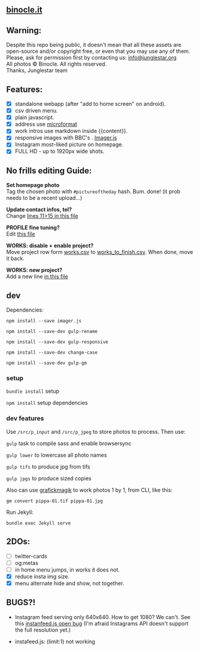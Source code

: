 [binocle.it](http://binocle.it)
---

## Warning:

Despite this repo being public, it doesn't mean that all these assets are open-source and/or copyright free, or even that you may use any of them. Please, ask for permission first by contacting us: info@junglestar.org  
All photos © Binocle. All rights reserved.  
Thanks, Junglestar team  

## Features:
- [X] standalone webapp (after "add to home screen" on android).
- [X] csv driven menu.
- [X] plain javascript.
- [X] address use [microformat](https://schema.org/Organization)
- [X] work intros use markdown inside {{content}}.
- [X] responsive images with BBC's . [Imager.js](https://github.com/BBC-News/Imager.js/)
- [X] Instagram most-liked picture on homepage.
- [X] FULL HD - up to 1920px wide shots.

## No frills editing Guide:

**Set homepage photo**   
Tag the chosen photo with ```#pictureoftheday``` hash. Bum. done! (it prob needs to be a recent upload...)

**Update contact infos, tel?**     
Change [lines 11>15 in this file](https://github.com/toybreaker/binocle/blob/gh-pages/_config.yml)

**PROFILE fine tuning?**     
Edit [this file](https://github.com/toybreaker/binocle/blob/gh-pages/_includes/editables/profile.md)

**WORKS: disable + enable project?**   
Move project row form [works.csv](https://github.com/toybreaker/binocle/blob/gh-pages/_data/works.csv) to [works_to_finish.csv](https://github.com/toybreaker/binocle/blob/gh-pages/_data/works_to_finish.csv). When done, move it back.

**WORKS: new project?**  
Add a new line [in this file](https://github.com/toybreaker/binocle/blob/gh-pages/_data/works.csv)


## dev

Dependencies:

```npm install --save imager.js```

```npm install --save-dev gulp-rename```

```npm install --save-dev gulp-responsive```

```npm install --save-dev change-case```

```npm install --save-dev gulp-gm```


### setup

```bundle install``` setup

```npm install``` setup dependencies


### dev features

Use ```/src/p_input``` and  ```/src/p_jpeg``` to store photos to process. Then use:

```gulp``` task to compile sass and enable browsersync

```gulp lower``` to lowercase all photo names

```gulp tifs``` to produce jpg from tifs

```gulp jpgs``` to produce sized copies


Also can use [grafickmagik](http://aheckmann.github.io/gm/docs.html) to work photos 1 by 1, from CLI, like this:

```gm convert pippa-01.tif pippa-01.jpg```

Run Jekyll:

```bundle exec Jekyll serve```



## 2DOs:

- [ ] twitter-cards
- [ ] og:metas
- [ ] in home menu jumps, in works it does not.
- [X] reduce insta img size.
- [X] menu alternate hide and show, not together.

## BUGS?!

- Instagram feed serving only 640x640. How to get 1080? We can't. See this [instanfeed.js open bug](https://github.com/stevenschobert/instafeed.js/issues/393) (I'm afraid Instagrams API doesn't support the full resolution yet.)

- instafeed.js: (limit:1) not working
